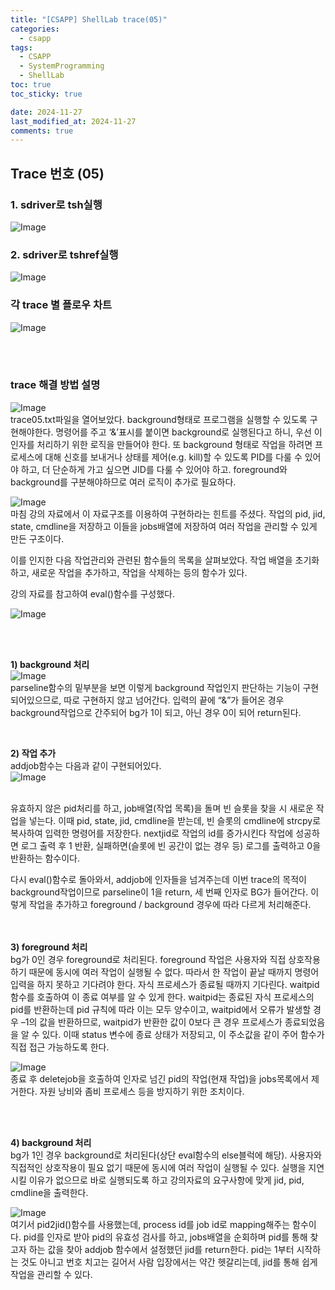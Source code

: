 ```yaml
---
title: "[CSAPP] ShellLab trace(05)"
categories:
  - csapp
tags:
  - CSAPP
  - SystemProgramming
  - ShellLab
toc: true
toc_sticky: true

date: 2024-11-27
last_modified_at: 2024-11-27
comments: true
---
```






## Trace 번호 (05)

### 1. sdriver로 tsh실행
![Image](https://github.com/user-attachments/assets/6a602f48-a3ba-4c82-a0ab-d297e919b1a8)

### 2. sdriver로 tshref실행
![Image](https://github.com/user-attachments/assets/772a9977-086f-431d-96d5-bf6ab691ca23)


### 각 trace 별 플로우 차트
![Image](https://github.com/user-attachments/assets/0afef6d0-dff2-4047-a8ae-a3c5bcea41c4)


<br><br>

### trace 해결 방법 설명
![Image](https://github.com/user-attachments/assets/24f6cc08-c384-4ecc-be9c-a57229c0b70b)
<br>trace05.txt파일을 열어보았다. background형태로 프로그램을 실행할 수 있도록 구현해야한다. 명령어를 주고 ‘&’표시를 붙이면 background로 실행된다고 하니, 우선 이 인자를 처리하기 위한 로직을 만들어야 한다.
또 background 형태로 작업을 하려면 프로세스에 대해 신호를 보내거나 상태를 제어(e.g. kill)할 수 있도록 PID를 다룰 수 있어야 하고, 더 단순하게 가고 싶으면 JID를 다룰 수 있어야 하고. foreground와 background를 구분해야하므로 여러 로직이 추가로 필요하다.


![Image](https://github.com/user-attachments/assets/fd03f9a4-ca1a-4ccc-bf10-1773f564fab6)
<br>마침 강의 자료에서 이 자료구조를 이용하여 구현하라는 힌트를 주셨다.
작업의 pid, jid, state, cmdline을 저장하고 이들을 jobs배열에 저장하여 여러 작업을 관리할 수 있게 만든 구조이다.

이를 인지한 다음 작업관리와 관련된 함수들의 목록을 살펴보았다.
작업 배열을 초기화하고, 새로운 작업을 추가하고, 작업을 삭제하는 등의 함수가 있다.

강의 자료를 참고하여 eval()함수를 구성했다.

![Image](https://github.com/user-attachments/assets/09caefcc-c613-4902-b9de-c79beda5f148)

<br><br>

**1) background 처리**<br>
![Image](https://github.com/user-attachments/assets/8fa28391-5cc2-427d-8902-cccf74a985e6)
<br>parseline함수의 밑부분을 보면 이렇게 background 작업인지 판단하는 기능이 구현되어있으므로, 따로 구현하지 않고 넘어간다. 입력의 끝에 “&”가 들어온 경우 background작업으로 간주되어 bg가 1이 되고, 아닌 경우 0이 되어 return된다.

<br>


**2) 작업 추가**<br>
addjob함수는 다음과 같이 구현되어있다.<br>
![Image](https://github.com/user-attachments/assets/f454f6a0-927a-4a66-8453-b1ee4dcc37a0)

<br>유효하지 않은 pid처리를 하고, job배열(작업 목록)을 돌며 빈 슬롯을 찾을 시 새로운 작업을 넣는다. 이때 pid, state, jid, cmdline을 받는데, 빈 슬롯의 cmdline에 strcpy로 복사하여 입력한 명령어를 저장한다. nextjid로 작업의 id를 증가시킨다
작업에 성공하면 로그 출력 후 1 반환, 실패하면(슬롯에 빈 공간이 없는 경우 등) 로그를 출력하고 0을 반환하는 함수이다.

다시 eval()함수로 돌아와서, addjob에 인자들을 넘겨주는데 이번 trace의 목적이 background작업이므로 parseline이 1을 return, 세 번째 인자로 BG가 들어간다.
이렇게 작업을 추가하고 foreground / background 경우에 따라 다르게 처리해준다.


<br><br>
**3) foreground 처리**<br>
bg가 0인 경우 foreground로 처리된다. 
foreground 작업은 사용자와 직접 상호작용하기 때문에 동시에 여러 작업이 실행될 수 없다. 따라서 한 작업이 끝날 때까지 명령어 입력을 하지 못하고 기다려야 한다.
자식 프로세스가 종료될 때까지 기다린다. waitpid함수를 호출하여 이 종료 여부를 알 수 있게 한다. waitpid는 종료된 자식 프로세스의 pid를 반환하는데 pid 규칙에 따라 이는 모두 양수이고, waitpid에서 오류가 발생할 경우 –1의 값을 반환하므로, waitpid가 반환한 값이 0보다 큰 경우 프로세스가 종료되었음을 알 수 있다. 이때 status 변수에 종료 상태가 저장되고, 이 주소값을 같이 주어 함수가 직접 접근 가능하도록 한다.<br>

![Image](https://github.com/user-attachments/assets/28131fb7-17e3-4153-a675-a535b1662154)
<br>종료 후 deletejob을 호출하여 인자로 넘긴 pid의 작업(현재 작업)을 jobs목록에서 제거한다.
자원 낭비와 좀비 프로세스 등을 방지하기 위한 조치이다.

<br><br>

**4) background 처리**<br>
bg가 1인 경우 background로 처리된다(상단 eval함수의 else블럭에 해당).
사용자와 직접적인 상호작용이 필요 없기 때문에 동시에 여러 작업이 실행될 수 있다. 실행을 지연시킬 이유가 없으므로 바로 실행되도록 하고 강의자료의 요구사항에 맞게 jid, pid, cmdline을 출력한다.<br>

![Image](https://github.com/user-attachments/assets/f3e6df82-365c-45d8-90e6-721d601d0b3e)
<br>여기서 pid2jid()함수를 사용했는데, process id를 job id로 mapping해주는 함수이다.
pid를 인자로 받아 pid의 유효성 검사를 하고, jobs배열을 순회하며 pid를 통해 찾고자 하는 값을 찾아 addjob 함수에서 설정했던 jid를 return한다.
pid는 1부터 시작하는 것도 아니고 번호 치고는 길어서 사람 입장에서는 약간 헷갈리는데, jid를 통해 쉽게 작업을 관리할 수 있다.

